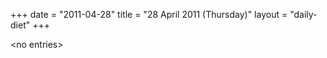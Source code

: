 +++
date = "2011-04-28"
title = "28 April 2011 (Thursday)"
layout = "daily-diet"
+++

<p>&lt;no entries&gt;</p>